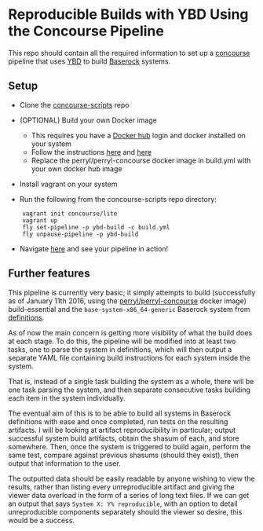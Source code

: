 # Reproducible Builds with YBD Using the Concourse Pipeline

This repo should contain all the required information to set up a
[concourse](http://concourse.ci/) pipeline that uses
[YBD](https://github.com/devcurmudgeon/ybd.git) to build
[Baserock](http://wiki.baserock.org/) systems.

## Setup

- Clone the
[concourse-scripts](https://github.com/perryl/concourse-scripts.git) repo

- (OPTIONAL) Build your own Docker image
  - This requires you have a [Docker hub](http://hub.docker.com/) login and
docker installed on your system
  - Follow the instructions [here](http://doc.docker.com/linux/step_four) and
[here](http://doc.docker.com/linux/step_six)
  - Replace the perryl/perryl-concourse docker image in build.yml with your own
    docker hub image

- Install vagrant on your system

- Run the following from the concourse-scripts repo directory:
```
    vagrant init concourse/lite
    vagrant up
    fly set-pipeline -p ybd-build -c build.yml
    fly unpause-pipeline -p ybd-build
```

- Navigate [here](http://192.168.100.4:8080/pipelines/ybd-build) and see your
pipeline in action!

## Further features

This pipeline is currently very basic; it simply attempts to build
(successfully as of January 11th 2016, using the 
[perryl/perryl-concourse](https://hub.docker.com/r/perryl/perryl-concourse/)
docker image) build-essential and the `base-system-x86_64-generic` Baserock
system from 
[definitions](http://git.baserock.org/cgi-bin/cgit.cgi/baserock/baserock/definitions.git/).

As of now the main concern is getting more visibility of what the build does at
each stage. To do this, the pipeline will be modified into at least two tasks,
one to parse the system in definitions, which will then output a separate YAML
file containing build instructions for each system inside the system.

That is, instead of a single task building the system as a whole, there will
be one task parsing the system, and then separate consecutive tasks building
each item in the system individually.

The eventual aim of this is to be able to build all systems in Baserock
definitions with ease and once completed, run tests on the resulting artifacts.
I will be looking at artifact reproducibility in particular; output successful
system build artifacts, obtain the shasum of each, and store somewhere. Then,
once the system is triggered to build again, perform the same test, compare
against previous shasums (should they exist), then output that information to
the user.

The outputted data should be easily readable by anyone wishing to view the
results, rather than listing every unreproducible artifact and giving the
viewer data overload in the form of a series of long text files. If we can get
an output that says `System X: Y% reproducible`, with an option to detail
unreproducible components separately should the viewer so desire, this would
be a success.
